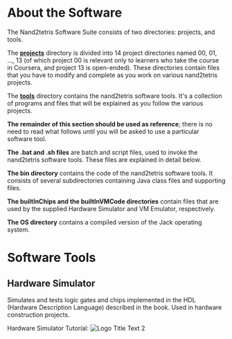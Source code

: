 # About the Software
The Nand2tetris Software Suite consists of two directories: projects, and tools.

The [**projects**](Software\projects) directory is divided into 14 project directories named 00, 01, ..., 13 (of which project 00 is relevant only to learners who take the course in Coursera, and project 13 is open-ended). These directories contain files that you have to modify and complete as you work on various nand2tetris projects.

The [**tools**](Software\tools) directory contains the nand2tetris software tools. It's a collection of programs and files that will be explained as you follow the various projects.

**The remainder of this section should be used as reference**; there is no need to read what follows until you will be asked to use a particular software tool.

**The .bat and .sh files** are batch and script files, used to invoke the nand2tetris software tools. These files are explained in detail below.

**The bin directory** contains the code of the nand2tetris software tools. It consists of several subdirectories containing Java class files and supporting files.

**The builtInChips and the builtInVMCode directories** contain files that are used by the supplied Hardware Simulator and VM Emulator, respectively.

**The OS directory** contains a compiled version of the Jack operating system.

# Software Tools
## Hardware Simulator
Simulates and tests logic gates and chips implemented in the HDL (Hardware Description Language) described in the book. Used in hardware construction projects.

Hardware Simulator Tutorial:
![][ppt]

[ppt]: https://github.com/adam-p/markdown-here/raw/master/src/common/images/icon48.png "Logo Title Text 2"